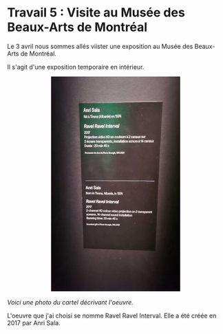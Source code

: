 # Travail 5 : Visite au Musée des Beaux-Arts de Montréal 

Le 3 avril nous sommes allés viister une exposition au Musée des Beaux-Arts de Montréal. 

Il s'agit d'une exposition temporaire en intérieur. 

<p align="center" width="100%">
<img src="./medias/cartel_oeuvre1.jpg" width="300" height="500"/>

*Voici une photo du cartel décrivant l'oeuvre.* 

L'oeuvre que j'ai choisi se nomme Ravel Ravel Interval. Elle a été créée en 2017 par Anri Sala. 




